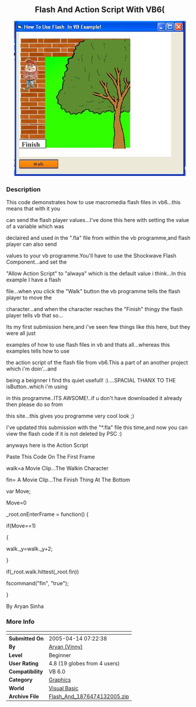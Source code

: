 ﻿<div align="center">

## Flash And Action Script With VB6\(

<img src="PIC20054131911446998.JPG">
</div>

### Description

This code demonstrates how to use macromedia flash files in vb6...this means that with it you

can send the flash player values...I've done this here with setting the value of a variable which was

declaired and used in the ".fla" file from within the vb programme,and flash player can also send

values to your vb programme.You'll have to use the Shockwave Flash Component...and set the

"Allow Action Script" to "alwaya" which is the default value i think...In this example I have a flash

file...when you click the "Walk" button the vb programme tells the flash player to move the

character...and when the character reaches the "Finish" thingy the flash player tells vb that so...

Its my first submission here,and i've seen few things like this here, but they were all just

examples of how to use flash files in vb and thats all...whereas this examples tells how to use

the action script of the flash file from vb6.This a part of an another project which i'm doin'...and

being a beignner I find ths quiet usefull! :)....SPACIAL THANX TO THE isButton..which i'm using

in this programme..ITS AWSOME!..if u don't have downloaded it already then please do so from

this site...this gives you programme very cool look ;)

I've updated this submission with the "*.fla" file this time,and now you can view the flash code if it is not deleted by PSC :)

anyways here is the Action Script

Paste This Code On The First Frame

walk=a Movie Clip...The Walkin Character

fin= A Movie Clip...The Finish Thing At The Bottom

var Move;

Move=0

_root.onEnterFrame = function() {

if(Move==1)

{

walk._y=walk._y+2;

}

if(_root.walk.hittest(_root.fin))

fscommand("fin", "true");

}

By Aryan Sinha
 
### More Info
 


<span>             |<span>
---                |---
**Submitted On**   |2005-04-14 07:22:38
**By**             |[Aryan \(Vinny\)](https://github.com/Planet-Source-Code/PSCIndex/blob/master/ByAuthor/aryan-vinny.md)
**Level**          |Beginner
**User Rating**    |4.8 (19 globes from 4 users)
**Compatibility**  |VB 6\.0
**Category**       |[Graphics](https://github.com/Planet-Source-Code/PSCIndex/blob/master/ByCategory/graphics__1-46.md)
**World**          |[Visual Basic](https://github.com/Planet-Source-Code/PSCIndex/blob/master/ByWorld/visual-basic.md)
**Archive File**   |[Flash\_And\_1876474132005\.zip](https://github.com/Planet-Source-Code/aryan-vinny-flash-and-action-script-with-vb6__1-59995/archive/master.zip)








